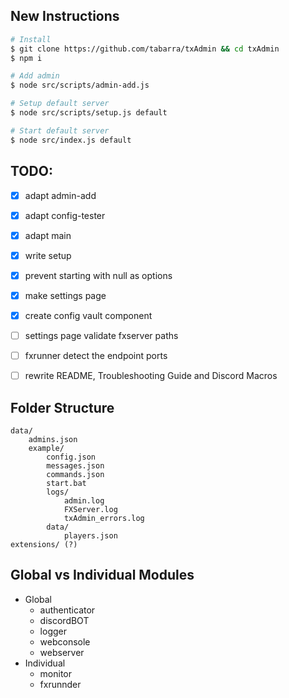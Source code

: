 ## New Instructions
```bash
# Install
$ git clone https://github.com/tabarra/txAdmin && cd txAdmin
$ npm i

# Add admin
$ node src/scripts/admin-add.js

# Setup default server
$ node src/scripts/setup.js default

# Start default server
$ node src/index.js default
```

## TODO:
- [x] adapt admin-add 
- [x] adapt config-tester
- [x] adapt main
- [x] write setup
- [x] prevent starting with null as options
- [x] make settings page
- [x] create config vault component
- [ ] settings page validate fxserver paths
- [ ] fxrunner detect the endpoint ports
- [ ] rewrite README, Troubleshooting Guide and Discord Macros


## Folder Structure
    data/
        admins.json
        example/
            config.json
            messages.json
            commands.json
            start.bat
            logs/
                admin.log
                FXServer.log
                txAdmin_errors.log
            data/
                players.json
    extensions/ (?)


## Global vs Individual Modules
- Global
    - authenticator
    - discordBOT
    - logger
    - webconsole
    - webserver
- Individual
    - monitor
    - fxrunnder
